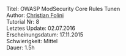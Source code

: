 Titel: OWASP ModSecurity Core Rules Tunen  
Author: <a href="mailto:christian.folini@netnea.com">Christian Folini</a>  
Tutorial Nr: 8  
Letztes Update: 02.07.2016  
Erscheinungsdatum: 17.11.2015  
Schwierigkeit: Mittel  
Dauer: 1.5h  
